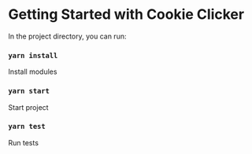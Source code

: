 # Getting Started with Cookie Clicker

In the project directory, you can run:

### `yarn install`

Install modules

### `yarn start`

Start project

### `yarn test`

Run tests

